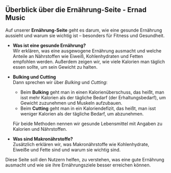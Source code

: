 ## Überblick über die Ernährung-Seite - Ernad Music

Auf unserer **Ernährung-Seite** geht es darum, wie eine gesunde Ernährung aussieht und warum sie wichtig ist – besonders für Fitness und Gesundheit. 

- **Was ist eine gesunde Ernährung?**  
  Wir erklären, was eine ausgewogene Ernährung ausmacht und welche Anteile an Nährstoffen wie Eiweiß, Kohlenhydraten und Fetten empfohlen werden. Außerdem zeigen wir, wie viele Kalorien man täglich essen sollte, um sein Gewicht zu halten.
  
- **Bulking und Cutting**  
  Dann sprechen wir über *Bulking* und *Cutting*:  
  - Beim **Bulking** geht man in einen Kalorienüberschuss, das heißt, man isst mehr Kalorien als der tägliche Bedarf (der Erhaltungsbedarf), um Gewicht zuzunehmen und Muskeln aufzubauen.
  - Beim **Cutting** geht man in ein Kaloriendefizit, das heißt, man isst weniger Kalorien als der tägliche Bedarf, um abzunehmen.

  Für beide Methoden nennen wir gesunde Lebensmittel mit Angaben zu Kalorien und Nährstoffen.

- **Was sind Makronährstoffe?**  
  Zusätzlich erklären wir, was Makronährstoffe wie Kohlenhydrate, Eiweiße und Fette sind und warum sie wichtig sind.

Diese Seite soll den Nutzern helfen, zu verstehen, was eine gute Ernährung ausmacht und wie sie ihre Ernährungsziele besser erreichen können.
